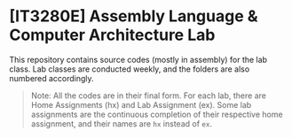 # [IT3280E] Assembly Language & Computer Architecture Lab
This repository contains source codes (mostly in assembly) for the lab class. Lab classes are conducted weekly, and the folders are also numbered accordingly.

> Note: All the codes are in their final form. For each lab, there are Home Assignments (hx) and Lab Assignment (ex). Some lab assignments are the continuous completion of their respective home assignment, and their names are `hx` instead of `ex`.
